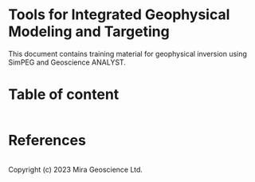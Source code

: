 # Tools for Integrated Geophysical Modeling and Targeting

This document contains training material for geophysical inversion using SimPEG and Geoscience ANALYST.

# Table of content

```{tableofcontents}
```

# References

```{bibliography}
```

 Copyright (c) 2023 Mira Geoscience Ltd.
